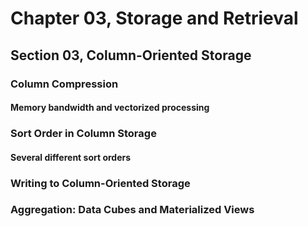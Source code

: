 # Chapter 03, Storage and Retrieval
## Section 03, Column-Oriented Storage

### Column Compression

#### Memory bandwidth and vectorized processing

### Sort Order in Column Storage

#### Several different sort orders

### Writing to Column-Oriented Storage

### Aggregation: Data Cubes and Materialized Views